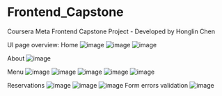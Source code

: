 # Frontend_Capstone
Coursera Meta Frontend Capstone Project - Developed by Honglin Chen

UI page overview:
Home
![image](https://github.com/darcy521/Frontend_Capstone/assets/94886510/d40a84f9-318a-4149-a77e-fc8d7b6c8d9b)
![image](https://github.com/darcy521/Frontend_Capstone/assets/94886510/3be594c7-cb2c-4fcc-b98b-e434a0237e6c)
![image](https://github.com/darcy521/Frontend_Capstone/assets/94886510/a955c585-a037-4882-a0c3-5024d00eb887)

About
![image](https://github.com/darcy521/Frontend_Capstone/assets/94886510/05987f79-ca3f-4d56-8ba7-a610cb6adee4)

Menu
![image](https://github.com/darcy521/Frontend_Capstone/assets/94886510/661a48b8-3814-4700-883e-e3ad6500e3e3)
![image](https://github.com/darcy521/Frontend_Capstone/assets/94886510/df982af9-c980-4604-8d75-46d8caa135a6)
![image](https://github.com/darcy521/Frontend_Capstone/assets/94886510/689f1f88-41fd-41c6-9877-b70af39b1043)
![image](https://github.com/darcy521/Frontend_Capstone/assets/94886510/039a7caa-5875-498b-a9dd-1b5a4524f749)
![image](https://github.com/darcy521/Frontend_Capstone/assets/94886510/02ab3fbf-430f-4e60-b831-79037de8db92)

Reservations
![image](https://github.com/darcy521/Frontend_Capstone/assets/94886510/bd92096d-54b1-48a9-91fa-3ccd682c4628)
![image](https://github.com/darcy521/Frontend_Capstone/assets/94886510/00aaed07-6db5-4e44-aaae-838f654ae75a)
![image](https://github.com/darcy521/Frontend_Capstone/assets/94886510/ed6302f5-f916-4cb6-8ff5-d523d95f35c2)
Form errors validation
![image](https://github.com/darcy521/Frontend_Capstone/assets/94886510/3bd00553-68f4-4f19-84b9-67371cdc55cd)
